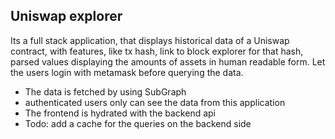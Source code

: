## Uniswap explorer

Its a full stack application, that displays historical data of a Uniswap contract, with features, like tx hash, link to block explorer for that hash, parsed values displaying the amounts of assets in human readable form. Let the users login with metamask before querying the data.

- The data is fetched by using SubGraph
- authenticated users only can see the data from this application
- The frontend is hydrated with the backend api
- Todo: add a cache for the queries on the backend side
